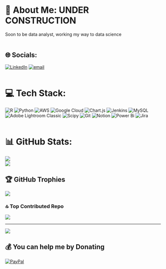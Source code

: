 # 💫 About Me: UNDER CONSTRUCTION
Soon to be data analyst, working my way to data science<br/>
<br/>



## 🌐 Socials:
[![LinkedIn](https://img.shields.io/badge/LinkedIn-%230077B5.svg?logo=linkedin&logoColor=white)](https://linkedin.com/in/mariano-pinatti) [![email](https://img.shields.io/badge/Email-D14836?logo=gmail&logoColor=white)](mailto:pinattimariano@gmail.com)<br/><br/>


# 💻 Tech Stack:
![R](https://img.shields.io/badge/r-%23276DC3.svg?style=for-the-badge&logo=r&logoColor=white) ![Python](https://img.shields.io/badge/python-3670A0?style=for-the-badge&logo=python&logoColor=ffdd54) ![AWS](https://img.shields.io/badge/AWS-%23FF9900.svg?style=for-the-badge&logo=amazon-aws&logoColor=white) ![Google Cloud](https://img.shields.io/badge/GoogleCloud-%234285F4.svg?style=for-the-badge&logo=google-cloud&logoColor=white) ![Chart.js](https://img.shields.io/badge/chart.js-F5788D.svg?style=for-the-badge&logo=chart.js&logoColor=white) ![Jenkins](https://img.shields.io/badge/jenkins-%232C5263.svg?style=for-the-badge&logo=jenkins&logoColor=white) ![MySQL](https://img.shields.io/badge/mysql-4479A1.svg?style=for-the-badge&logo=mysql&logoColor=white) ![Adobe Lightroom Classic](https://img.shields.io/badge/Adobe%20Lightroom%20Classic-31A8FF.svg?style=for-the-badge&logo=Adobe%20Lightroom%20Classic&logoColor=white) ![Scipy](https://img.shields.io/badge/SciPy-%230C55A5.svg?style=for-the-badge&logo=scipy&logoColor=%white) ![Git](https://img.shields.io/badge/git-%23F05033.svg?style=for-the-badge&logo=git&logoColor=white) ![Notion](https://img.shields.io/badge/Notion-%23000000.svg?style=for-the-badge&logo=notion&logoColor=white) ![Power Bi](https://img.shields.io/badge/power_bi-F2C811?style=for-the-badge&logo=powerbi&logoColor=black) ![Jira](https://img.shields.io/badge/jira-%230A0FFF.svg?style=for-the-badge&logo=jira&logoColor=white)<br/>
<br/>

# 📊 GitHub Stats:
![](https://github-readme-stats.vercel.app/api?username=mp-mariano&theme=chartreuse-dark&hide_border=false&include_all_commits=true&count_private=true)<br/>
![](https://nirzak-streak-stats.vercel.app/?user=mp-mariano&theme=chartreuse-dark&hide_border=false)<br/>


## 🏆 GitHub Trophies
![](https://github-profile-trophy.vercel.app/?username=mp-mariano&theme=apprentice&no-frame=false&no-bg=false&margin-w=4)<br/>


### 🔝 Top Contributed Repo
![](https://github-contributor-stats.vercel.app/api?username=mp-mariano&limit=5&theme=omni&combine_all_yearly_contributions=true)

---
[![](https://visitcount.itsvg.in/api?id=mp-mariano&icon=0&color=6)](https://visitcount.itsvg.in)<br/>


  ## 💰 You can help me by Donating
  [![PayPal](https://img.shields.io/badge/PayPal-00457C?style=for-the-badge&logo=paypal&logoColor=white)](https://paypal.me/mp_mariano) 

  
<!-- Proudly created with GPRM ( https://gprm.itsvg.in ) -->
